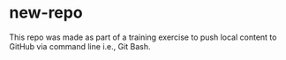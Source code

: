 # new-repo
This repo was made as part of a training exercise to push local content to GitHub via command line i.e., Git Bash.

